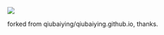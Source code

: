 
![](https://raw.githubusercontent.com/qiubaiying/qiubaiying.github.io/master/img/readme-home.png)

forked from qiubaiying/qiubaiying.github.io, thanks.
